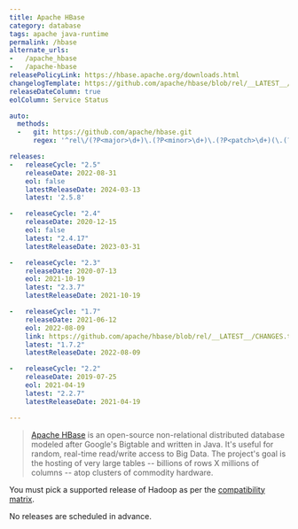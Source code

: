 ```yaml
---
title: Apache HBase
category: database
tags: apache java-runtime
permalink: /hbase
alternate_urls:
-   /apache_hbase
-   /apache-hbase
releasePolicyLink: https://hbase.apache.org/downloads.html
changelogTemplate: https://github.com/apache/hbase/blob/rel/__LATEST__/RELEASENOTES.md
releaseDateColumn: true
eolColumn: Service Status

auto:
  methods:
  -   git: https://github.com/apache/hbase.git
      regex: '^rel\/(?P<major>\d+)\.(?P<minor>\d+)\.(?P<patch>\d+)(\.(?P<tiny>\d+))?$'

releases:
-   releaseCycle: "2.5"
    releaseDate: 2022-08-31
    eol: false
    latestReleaseDate: 2024-03-13
    latest: '2.5.8'

-   releaseCycle: "2.4"
    releaseDate: 2020-12-15
    eol: false
    latest: "2.4.17"
    latestReleaseDate: 2023-03-31

-   releaseCycle: "2.3"
    releaseDate: 2020-07-13
    eol: 2021-10-19
    latest: "2.3.7"
    latestReleaseDate: 2021-10-19

-   releaseCycle: "1.7"
    releaseDate: 2021-06-12
    eol: 2022-08-09
    link: https://github.com/apache/hbase/blob/rel/__LATEST__/CHANGES.txt
    latest: "1.7.2"
    latestReleaseDate: 2022-08-09

-   releaseCycle: "2.2"
    releaseDate: 2019-07-25
    eol: 2021-04-19
    latest: "2.2.7"
    latestReleaseDate: 2021-04-19

---
```


> [Apache HBase](https://hbase.apache.org/) is an open-source non-relational distributed database
> modeled after Google's Bigtable and written in Java. It's useful for random, real-time read/write
> access to Big Data. The project's goal is the hosting of very large tables -- billions of rows X
> millions of columns -- atop clusters of commodity hardware.

You must pick a supported release of Hadoop as per the [compatibility matrix](https://hbase.apache.org/book.html#hadoop).

No releases are scheduled in advance.
